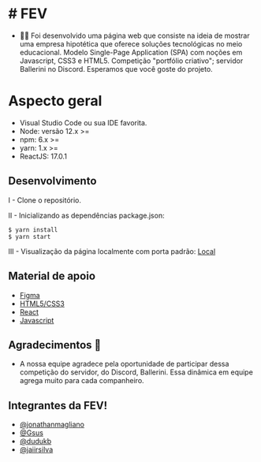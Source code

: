 # # FEV

-   🤟🏽 Foi desenvolvido uma página web que consiste na ideia de mostrar uma empresa hipotética que oferece soluções tecnológicas no meio educacional. Modelo Single-Page Application (SPA) com noções em Javascript, CSS3 e HTML5. Competição "portfólio criativo"; servidor Ballerini no Discord. Esperamos que você goste do projeto.


# Aspecto geral

-   Visual Studio Code ou sua IDE favorita.
-   Node: versão 12.x >=
-   npm: 6.x >=
-   yarn: 1.x >=
-   ReactJS: 17.0.1

## Desenvolvimento

I - Clone o repositório.

II - Inicializando as dependências package.json:

```shell script
$ yarn install
$ yarn start
```
III - Visualização da página localmente com porta padrão:  [Local](http://localhost:3000/)

## Material de apoio
* [Figma](https://www.figma.com/)
* [HTML5/CSS3](https://www.w3schools.com/)
* [React](https://reactjs.org/)
* [Javascript](https://developer.mozilla.org/pt-BR/docs/Web/JavaScript)

## Agradecimentos 🚀
* A nossa equipe agradece pela oportunidade de participar dessa competição do servidor, do Discord, Ballerini. Essa dinâmica em equipe agrega muito para cada companheiro.

## Integrantes da FEV!

* [@jonathanmagliano](https://github.com/jonathanmagliano)
* [@Gsus](https://github.com/Gsus)
* [@dudukb](https://github.com/dudukb)
* [@jaiirsilva](https://github.com/jaiirsilva)

